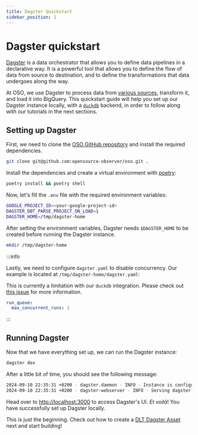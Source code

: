 ```yaml
---
title: Dagster Quickstart
sidebar_position: 1
---
```


# Dagster quickstart

[Dagster](https://dagster.io) is a data orchestrator that allows you to define
data pipelines in a declarative way. It is a powerful tool that allows you to
define the flow of data from source to destination, and to define the
transformations that data undergoes along the way.

At OSO, we use Dagster to process data from
[various sources](https://github.com/opensource-observer/oso/tree/main/warehouse/oso_dagster/assets),
transform it, and load it into BigQuery. This quickstart guide will help you set
up our Dagster instance locally, with a [`duckdb`](http://duckdb.org/) backend,
in order to follow along with our tutorials in the next sections.

## Setting up Dagster

First, we need to clone the
[OSO GitHub repository](http://github.com/opensource-observer/oso) and install
the required dependencies.

```sh
git clone git@github.com:opensource-observer/oso.git .
```

Install the dependencies and create a virtual environment with
[poetry](https://python-poetry.org):

```sh
poetry install && poetry shell
```

Now, let's fill the `.env` file with the required environment variables:

```sh
GOOGLE_PROJECT_ID=<your-google-project-id>
DAGSTER_DBT_PARSE_PROJECT_ON_LOAD=1
DAGSTER_HOME=/tmp/dagster-home
```

After setting the environment variables, Dagster needs `$DAGSTER_HOME` to be
created before running the Dagster instance.

```sh
mkdir /tmp/dagster-home
```

:::info

Lastly, we need to configure `dagster.yaml` to disable concurrency. Our example
is located at `/tmp/dagster-home/dagster.yaml`:

This is currently a limitation with our `duckdb` integration. Please check out
[this issue](https://github.com/opensource-observer/oso/issues/2040#issue-2503231601)
for more information.

```yaml
run_queue:
  max_concurrent_runs: 1
```

:::

## Running Dagster

Now that we have everything set up, we can run the Dagster instance:

```sh
dagster dev
```

After a little bit of time, you should see the following message:

```sh
2024-09-10 22:35:31 +0200 - dagster.daemon - INFO - Instance is configured with the following daemons: ['AssetDaemon', 'BackfillDaemon', 'QueuedRunCoordinatorDaemon', 'SchedulerDaemon', 'SensorDaemon']
2024-09-10 22:35:31 +0200 - dagster-webserver - INFO - Serving dagster-webserver on http://127.0.0.1:3000 in process 1095
```

Head over to [http://localhost:3000](http://localhost:3000) to access Dagster's
UI. _Et voilà_! You have successfully set up Dagster locally.

This is just the beginning. Check out how to create a
[DLT Dagster Asset](./api.md#create-dlt-dagster-assets) next and start building!
